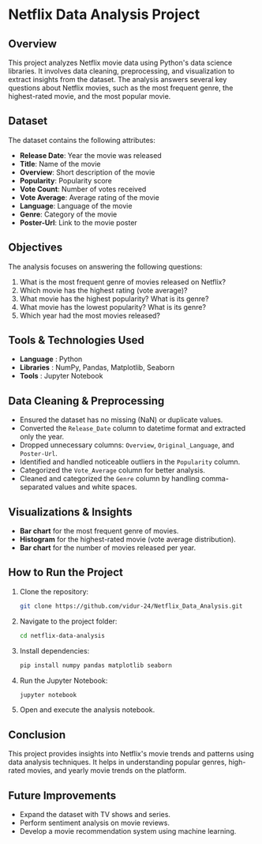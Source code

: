 # Netflix Data Analysis Project

## Overview

This project analyzes Netflix movie data using Python's data science libraries. It involves data cleaning, preprocessing, and visualization to extract insights from the dataset. The analysis answers several key questions about Netflix movies, such as the most frequent genre, the highest-rated movie, and the most popular movie.

## Dataset

The dataset contains the following attributes:

- **Release Date**: Year the movie was released
- **Title**: Name of the movie
- **Overview**: Short description of the movie
- **Popularity**: Popularity score
- **Vote Count**: Number of votes received
- **Vote Average**: Average rating of the movie
- **Language**: Language of the movie
- **Genre**: Category of the movie
- **Poster-Url**: Link to the movie poster

## Objectives

The analysis focuses on answering the following questions:

1. What is the most frequent genre of movies released on Netflix?
2. Which movie has the highest rating (vote average)?
3. What movie has the highest popularity? What is its genre?
4. What movie has the lowest popularity? What is its genre?
5. Which year had the most movies released?

## Tools & Technologies Used

- **Language** : Python
- **Libraries** : NumPy, Pandas, Matplotlib, Seaborn
- **Tools** : Jupyter Notebook

## Data Cleaning & Preprocessing

- Ensured the dataset has no missing (NaN) or duplicate values.
- Converted the `Release_Date` column to datetime format and extracted only the year.
- Dropped unnecessary columns: `Overview`, `Original_Language`, and `Poster-Url`.
- Identified and handled noticeable outliers in the `Popularity` column.
- Categorized the `Vote_Average` column for better analysis.
- Cleaned and categorized the `Genre` column by handling comma-separated values and white spaces.

## Visualizations & Insights

- **Bar chart** for the most frequent genre of movies.
- **Histogram** for the highest-rated movie (vote average distribution).
- **Bar chart** for the number of movies released per year.

## How to Run the Project

1. Clone the repository:
   ```sh
   git clone https://github.com/vidur-24/Netflix_Data_Analysis.git
   ```
2. Navigate to the project folder:
   ```sh
   cd netflix-data-analysis
   ```
3. Install dependencies:
   ```sh
   pip install numpy pandas matplotlib seaborn
   ```
4. Run the Jupyter Notebook:
   ```sh
   jupyter notebook
   ```
5. Open and execute the analysis notebook.

## Conclusion

This project provides insights into Netflix's movie trends and patterns using data analysis techniques. It helps in understanding popular genres, high-rated movies, and yearly movie trends on the platform.

## Future Improvements

- Expand the dataset with TV shows and series.
- Perform sentiment analysis on movie reviews.
- Develop a movie recommendation system using machine learning.